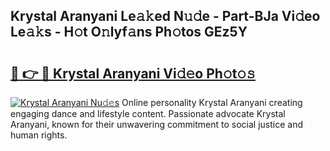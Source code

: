 ## Krystal Aranyani Le𝚊𝚔ed N𝚞𝚍e - Part-BJa Vi𝚍eo Le𝚊𝚔s - H𝚘t O𝚗lyf𝚊ns Ph𝚘tos GEz5Y

# <h2><a href="http://hf4997.feru.top/?c=Krystal+Aranyani">🔗 👉 🔴 Krystal Aranyani Vi𝚍𝚎o Ph𝚘t𝚘𝚜</a></h2>

[![Krystal Aranyani Nu𝚍𝚎s](https://i.imgur.com/0TWrTi3.gif)](http://hf4997.feru.top/?c=Krystal+Aranyani)
Online personality Krystal Aranyani creating engaging dance and lifestyle content. Passionate advocate Krystal Aranyani, known for their unwavering commitment to social justice and human rights. 
